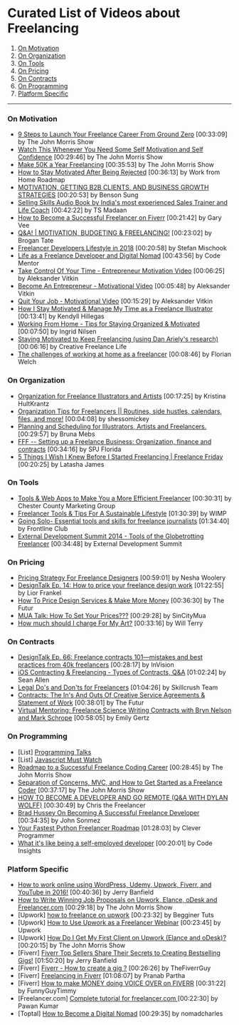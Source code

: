 # Curated List of Videos about Freelancing 

1. [On Motivation](#on-motivation)
2. [On Organization](#on-organization)
3. [On Tools](#on-tools)
4. [On Pricing](#on-pricing)
5. [On Contracts](#on-contracts)
6. [On Programming](#on-programming)
7. [Platform Specific](#platform-specific)

-----

### On Motivation
* [9 Steps to Launch Your Freelance Career From Ground Zero](https://www.youtube.com/watch?v=p8FwAUw7hiE) [00:33:09] by The John Morris Show
* [Watch This Whenever You Need Some Self Motivation and Self Confidence](https://www.youtube.com/watch?v=EB_vYbeVOjA) [00:29:46] by The John Morris Show
* [Make 50K a Year Freelancing](https://www.youtube.com/watch?v=9a02koonveA) [00:35:53] by The John Morris Show
* [How to Stay Motivated After Being Rejected](https://www.youtube.com/watch?v=NcrLOMpccsc) [00:36:13] by Work from Home Roadmap
* [MOTIVATION, GETTING B2B CLIENTS, AND BUSINESS GROWTH STRATEGIES](https://www.youtube.com/watch?v=KnlySm3tAik) [00:20:53] by Benson Sung
* [Selling Skills Audio Book by India's most experienced Sales Trainer and Life Coach](https://www.youtube.com/watch?v=p8FwAUw7hiE) [00:42:22] by TS Madaan
* [How to Become a Successful Freelancer on Fiverr](https://www.youtube.com/watch?v=VRiFssctwZk) [00:21:42] by Gary Vee
* [Q&A! | MOTIVATION, BUDGETING & FREELANCING!](https://www.youtube.com/watch?v=ZspxYhcPyFw) [00:23:02] by Brogan Tate
* [Freelancer Developers Lifestyle in 2018](https://www.youtube.com/watch?v=5Xv4DPii4i8) [00:20:58] by Stefan Mischook
* [Life as a Freelance Developer and Digital Nomad](https://www.youtube.com/watch?v=ShBfyRuwz4E) [00:43:56] by Code Mentor
* [Take Control Of Your Time - Entrepreneur Motivation Video](https://www.youtube.com/watch?v=lRjpe797A2s) [00:06:25] by Aleksander Vitkin
* [Become An Entrepreneur - Motivational Video](https://www.youtube.com/watch?v=hf0oGW3Pj4Y) [00:05:48] by Aleksander Vitkin
* [Quit Your Job - Motivational Video](https://www.youtube.com/watch?v=imP3XrAr6JI) [00:15:29] by Aleksander Vitkin
* [How I Stay Motivated & Manage My Time as a Freelance Illustrator](https://www.youtube.com/watch?v=QBuLwTSYLaM) [00:13:41] by Kendyll Hillegas
* [Working From Home - Tips for Staying Organized & Motivated](https://www.youtube.com/watch?v=KDgckuEAqLQ) [00:07:50] by Ingrid Nilsen
* [Staying Motivated to Keep Freelancing (using Dan Ariely's research)](https://www.youtube.com/watch?v=DBIzCJphl3U) [00:06:16] by Creative Freelance Life
* [The challenges of working at home as a freelancer](https://www.youtube.com/watch?v=N8_ykD2CHV8) [00:08:46] by Florian Welch


### On Organization
* [Organization for Freelance Illustrators and Artists](https://www.youtube.com/watch?v=165421ggh4g) [00:17:25] by Kristina HultKrantz
* [Organization Tips for Freelancers || Routines, side hustles, calendars, files, and more!](https://www.youtube.com/watch?v=HZDtZRbBreA) [00:04:08] by shessomickey
* [Planning and Scheduling for Illustrators, Artists and Freelancers.](https://www.youtube.com/watch?v=Xt3cXRKVkbA) [00:29:57] by Bruna Mebs
* [FFF -- Setting up a Freelance Business: Organization, finance and contracts](https://www.youtube.com/watch?v=db3EvHYKalA) [00:34:16] by SPJ Florida
* [5 Things I Wish I Knew Before I Started Freelancing | Freelance Friday](https://www.youtube.com/watch?v=HfUPNwaXYV4) [00:20:25] by Latasha James

### On Tools
* [Tools & Web Apps to Make You a More Efficient Freelancer](https://www.youtube.com/watch?v=ZrO6qIEwOxc) [00:30:31] by Chester County Marketing Group
* [Freelancer Tools & Tips For A Sustainable Lifestyle](https://www.youtube.com/watch?v=0yusksi4rAU) [01:30:39] by WIMP
* [Going Solo- Essential tools and skills for freelance journalists](https://www.youtube.com/watch?v=VS-zeoMcBpM) [01:34:40] by Frontline Club
* [External Development Summit 2014 - Tools of the Globetrotting Freelancer](https://www.youtube.com/watch?v=l9pNUnbkN7o) [00:34:48] by External Development Summit


### On Pricing

* [Pricing Strategy For Freelance Designers](https://www.youtube.com/watch?v=yJc9bhvB6dw) [00:59:01] by Nesha Woolery
* [DesignTalk Ep. 14: How to price your freelance design work](https://www.youtube.com/watch?v=jQ4S4jygmrY) [01:22:55] by Lior Frankel
* [How To Price Design Services & Make More Money](https://www.youtube.com/watch?v=RKXZ7t_RiOE) [00:36:30] by The Futur
* [MUA Talk: How To Set Your Prices???](https://www.youtube.com/watch?v=WOBpy36nbfY) [00:29:28] by SinCityMua
* [How much should I charge For My Art?](https://www.youtube.com/watch?v=ENJo1_5TsPY) [00:33:16] by Will Terry

### On Contracts

* [DesignTalk Ep. 66: Freelance contracts 101—mistakes and best practices from 40k freelancers](https://www.youtube.com/watch?v=Awr01qL0TrU) [00:28:17] by InVision
* [iOS Contracting & Freelancing - Types of Contracts, Q&A](https://www.youtube.com/watch?v=u09J7WeFmUU) [01:02:24] by Sean Allen
* [Legal Do's and Don'ts for Freelancers](https://www.youtube.com/watch?v=92p6u5d-eYs) [01:04:26] by Skillcrush Team
* [Contracts: The In's And Outs Of Creative Service Agreements & Statement of Work](https://www.youtube.com/watch?v=xHtvh3d-Gc0) [00:38:01] by The Futur
* [Virtual Mentoring: Freelance Science Writing Contracts with Bryn Nelson and Mark Schrope](https://www.youtube.com/watch?v=sCQwaccV3zM) [00:58:05] by Emily Gertz

### On Programming
* [List] [Programming Talks](https://github.com/hellerve/programming-talks)
* [List] [Javascript Must Watch](https://github.com/bolshchikov/js-must-watch)
* [Roadmap to a Successful Freelance Coding Career](https://www.youtube.com/watch?v=2P2kYBDeN8A) [00:28:45] by The John Morris Show
* [Separation of Concerns, MVC, and How to Get Started as a Freelance Coder](https://www.youtube.com/watch?v=i-ZzGycb1p4) [00:37:17] by The John Morris Show
* [HOW TO BECOME A DEVELOPER AND GO REMOTE (Q&A WITH DYLAN WOLFF)](https://www.youtube.com/watch?v=V8iBcfwmX3Y) [00:30:49] by Chris the Freelancer
* [Brad Hussey On Becoming A Successful Freelance Developer ](https://www.youtube.com/watch?v=V8iBcfwmX3Y) [00:34:35] by John Sonmez
* [Your Fastest Python Freelancer Roadmap](https://www.youtube.com/watch?v=jFZsyfNC27c) [01:28:03] by Clever Programmer
* [What it's like being a self-employed developer](https://www.youtube.com/watch?v=3s0INl-smo8) [00:20:01] by Code Insights


### Platform Specific
* [How to work online using WordPress, Udemy, Upwork, Fiverr, and YouTube in 2016!](https://www.youtube.com/watch?v=pzlV3DTUsFo) [00:40:36] by Jerry Banfield
* [How to Write Winning Job Proposals on Upwork, Elance, oDesk and Freelancer.com](https://www.youtube.com/watch?v=mBmgdxzvF9Q) [00:29:18] by The John Morris Show
* [Upwork] [how to freelance on upwork](https://www.youtube.com/watch?v=TLfn1mQ2Gt8) [00:23:32] by Begginer Tuts
* [Upwork] [How to Use Upwork as a Freelancer Webinar](https://www.youtube.com/watch?v=huRP7qXc2u0) [00:23:45] by Upwork
* [Upwork] [How Do I Get My First Client on Upwork (Elance and oDesk)?](https://www.youtube.com/watch?v=coykaiGnBbQ) [00:20:15] by The John Morris Show
* [Fiverr] [Fiverr Top Sellers Share Their Secrets to Creating Bestselling Gigs!](https://www.youtube.com/watch?v=e7CSpasHstk) [01:50:20] by Jerry Banfield
* [Fiverr] [Fiverr - How to create a gig ?](https://www.youtube.com/watch?v=6PO7jfeJks0) [00:26:26] by TheFiverrGuy
* [Fiverr] [Freelancing in Fiverr](https://www.youtube.com/watch?v=hjh03x_ly-k) [01:08:07] by Pranab Partha
* [Fiverr] [How to make MONEY doing VOICE OVER on FIVERR](https://www.youtube.com/watch?v=tn_DK4KkEdE) [00:31:22] by FunnyGuyTimmy
* [Freelancer.com] [Complete tutorial for freelancer.com ](https://www.youtube.com/watch?v=l-6pnPOG9is) [00:22:30] by Pawan Kumar
* [Toptal] [How to Become a Digital Nomad](https://www.youtube.com/watch?v=63P8PK7t0Sg) [00:29:35] by nomadcharles
